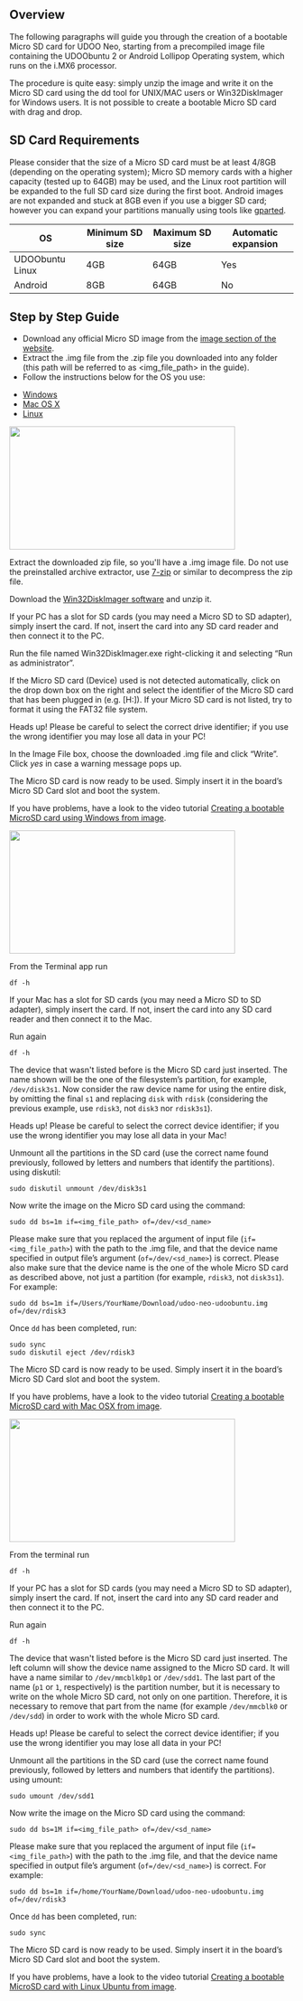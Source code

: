 ## Overview

The following paragraphs will guide you through the creation of a bootable Micro SD card for UDOO Neo, starting from a precompiled image file containing the UDOObuntu 2 or Android Lollipop Operating system, which runs on the i.MX6 processor.

The procedure is quite easy: simply unzip the image and write it on the Micro SD card using the dd tool for UNIX/MAC users or Win32DiskImager for Windows users. It is not possible to create a bootable Micro SD card with drag and drop.

## SD Card Requirements

Please consider that the size of a Micro SD card must be at least 4/8GB (depending on the operating system); Micro SD memory cards with a higher capacity (tested up to 64GB) may be used, and the Linux root partition will be expanded to the full SD card size during the first boot. Android images are not expanded and stuck at 8GB even if you use a bigger SD card; however you can expand your partitions manually using tools like [gparted](http://gparted.org/).

| OS              | Minimum SD size | Maximum SD size | Automatic expansion |
|-----------------|-----------------|-----------------|---------------------|
| UDOObuntu Linux | 4GB             | 64GB            | Yes                 |
| Android         | 8GB             | 64GB            | No                  |


## Step by Step Guide

* Download any official Micro SD image from the [image section of the website](http://www.udoo.org/downloads/).
* Extract the .img file from the .zip file you downloaded into any folder (this path will be referred to as <img_file_path> in the guide).
* Follow the instructions below for the OS you use:

<div>
 <ul id="adc-examples" class="nav nav-tabs" role="tablist">
  <li role="presentation" class="active"><a href="#windows-example" aria-controls="windows" role="tab" data-toggle="tab">Windows</a></li>
  <li role="presentation"><a href="#mac-example" aria-controls="mac" role="tab" data-toggle="tab">Mac OS X</a></li>
  <li role="presentation"><a href="#linux-example" aria-controls="linux" role="tab" data-toggle="tab">Linux</a></li>
 </ul>

 <div class="tab-content">
  <div role="tabpanel" class="tab-pane active" id="windows-example">

<img style="width:400px; height:218px" src="../img/Box3_Tutorials_UdooSite.png">

Extract the downloaded zip file, so you'll have a .img image file. Do not use the preinstalled archive extractor, use <a href="http://www.7-zip.org/" target="_blank">7-zip</a> or similar to decompress the zip file.

Download the [Win32DiskImager software](http://sourceforge.net/projects/win32diskimager/) and unzip it.

If your PC has a slot for SD cards (you may need a Micro SD to SD adapter), simply insert the card. If not, insert the card into any SD card reader and then connect it to the PC.

Run the file named Win32DiskImager.exe right-clicking it and selecting “Run as administrator”.

If the Micro SD card (Device) used is not detected automatically, click on the drop down box on the right and select the identifier of the Micro SD card that has been plugged in (e.g. [H:\]). If your Micro SD card is not listed, try to format it using the FAT32 file system.

<span class="label label-warning">Heads up!</span> Please be careful to select the correct drive identifier; if you use the wrong identifier you may lose all data in your PC!

In the Image File box, choose the downloaded .img file and click “Write”. Click *yes* in case a warning message pops up.

The Micro SD card is now ready to be used. Simply insert it in the board’s Micro SD Card slot and boot the system.

If you have problems, have a look to the video tutorial [Creating a bootable MicroSD card using Windows from image](http://www.udoo.org/tutorial/creating-a-bootable-micro-sd-card-using-windows-from-image/).

  </div>
  <div role="tabpanel" class="tab-pane" id="mac-example">

<img style="width:400px; height:218px" src="../img/Box4_Tutorials_UdooSite.png">

From the Terminal app run

    df -h

If your Mac has a slot for SD cards (you may need a Micro SD to SD adapter), simply insert the card. If not, insert the card into any SD card reader and then connect it to the Mac.

Run again

    df -h

The device that wasn't listed before is the Micro SD card just inserted. The name shown will be the one of the filesystem’s partition, for example, `/dev/disk3s1`. Now consider the raw device name for using the entire disk, by omitting the final `s1` and replacing `disk` with `rdisk` (considering the previous example, use `rdisk3`, not `disk3` nor `rdisk3s1`).

<span class="label label-warning">Heads up!</span> Please be careful to select the correct device identifier; if you use the wrong identifier you may lose all data in your Mac!

Unmount all the partitions in the SD card (use the correct name found previously, followed by letters and numbers that identify the partitions). using diskutil:

    sudo diskutil unmount /dev/disk3s1

Now write the image on the Micro SD card using the command:

    sudo dd bs=1m if=<img_file_path> of=/dev/<sd_name>

Please make sure that you replaced the argument of input file (`if=<img_file_path>`) with the path to the .img file, and that the device name specified in output file’s argument (`of=/dev/<sd_name>`) is correct. Please also make sure that the device name is the one of the whole Micro SD card as described above, not just a partition (for example, `rdisk3`, not `disk3s1`). For example:

    sudo dd bs=1m if=/Users/YourName/Download/udoo-neo-udoobuntu.img of=/dev/rdisk3


Once `dd` has been completed, run:

    sudo sync
    sudo diskutil eject /dev/rdisk3


The Micro SD card is now ready to be used. Simply insert it in the board’s Micro SD Card slot and boot the system.

If you have problems, have a look to the video tutorial [Creating a bootable MicroSD card with Mac OSX from image](http://www.udoo.org/tutorial/creating-a-bootable-micro-sd-card-with-mac-os-x-from-image/).

  </div>
  <div role="tabpanel" class="tab-pane" id="linux-example">

<img style="width:400px; height:218px" src="../img/Box2_Tutorials_UdooSite.png">

From the terminal run

    df -h

If your PC has a slot for SD cards (you may need a Micro SD to SD adapter), simply insert the card. If not, insert the card into any SD card reader and then connect it to the PC.

Run again

    df -h

The device that wasn't listed before is the Micro SD card just inserted. The left column will show the device name assigned to the Micro SD card. It will have a name similar to `/dev/mmcblk0p1` or `/dev/sdd1`. The last part of the name (`p1` or `1`, respectively) is the partition number, but it is necessary to write on the whole Micro SD card, not only on one partition. Therefore, it is necessary to remove that part from the name (for example `/dev/mmcblk0` or `/dev/sdd`) in order to work with the whole Micro SD card.

<span class="label label-warning">Heads up!</span> Please be careful to select the correct device identifier; if you use the wrong identifier you may lose all data in your PC!

Unmount all the partitions in the SD card (use the correct name found previously, followed by letters and numbers that identify the partitions). using umount:

    sudo umount /dev/sdd1

Now write the image on the Micro SD card using the command:

    sudo dd bs=1M if=<img_file_path> of=/dev/<sd_name>

Please make sure that you replaced the argument of input file (`if=<img_file_path>`) with the path to the .img file, and that the device name specified in output file’s argument (`of=/dev/<sd_name>`) is correct. For example:

    sudo dd bs=1m if=/home/YourName/Download/udoo-neo-udoobuntu.img of=/dev/rdisk3


Once `dd` has been completed, run:

    sudo sync


The Micro SD card is now ready to be used. Simply insert it in the board’s Micro SD Card slot and boot the system.

If you have problems, have a look to the video tutorial [Creating a bootable MicroSD card with Linux Ubuntu from image](http://www.udoo.org/tutorial/creating-a-bootable-micro-sd-card-with-linux-ubuntu-from-image/).

  </div>
 </div>
</div>
<script src="https://maxcdn.bootstrapcdn.com/bootstrap/3.3.6/js/bootstrap.min.js" integrity="sha256-KXn5puMvxCw+dAYznun+drMdG1IFl3agK0p/pqT9KAo= sha512-2e8qq0ETcfWRI4HJBzQiA3UoyFk6tbNyG+qSaIBZLyW9Xf3sWZHN/lxe9fTh1U45DpPf07yj94KsUHHWe4Yk1A==" crossorigin="anonymous"></script>
<script>
$('#adc-examples a').click(function (e) {
  e.preventDefault()
  $(this).tab('show')
})
</script>
